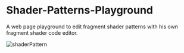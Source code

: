 # Shader-Patterns-Playground
 A web page playground to edit fragment shader patterns with his own fragment shader code editor.
 
 
![shaderPattern](https://user-images.githubusercontent.com/15678544/224182415-01e936fe-ea80-4c77-b290-a01fe4daa3b3.jpg)
